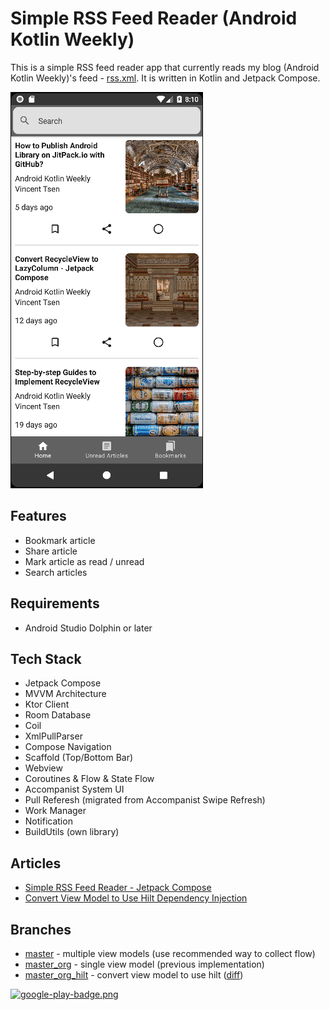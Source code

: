 # Simple RSS Feed Reader (Android Kotlin Weekly)

This is a simple RSS feed reader app that currently reads my blog (Android Kotlin Weekly)'s feed - [rss.xml](https://vtsen.hashnode.dev/rss.xml). It is written in Kotlin and Jetpack Compose.

![](screenshots/Android_News_Overview.gif)

## Features
- Bookmark article
- Share article
- Mark article as read / unread
- Search articles

## Requirements
- Android Studio Dolphin or later

## Tech Stack
- Jetpack Compose
- MVVM Architecture
- Ktor Client
- Room Database
- Coil
- XmlPullParser
- Compose Navigation
- Scaffold (Top/Bottom Bar)
- Webview
- Coroutines & Flow & State Flow
- Accompanist System UI
- Pull Referesh (migrated from Accompanist Swipe Refresh)
- Work Manager
- Notification
- BuildUtils (own library)

## Articles
- [Simple RSS Feed Reader - Jetpack Compose](https://vtsen.hashnode.dev/simple-rss-feed-reader-jetpack-compose)
- [Convert View Model to Use Hilt Dependency Injection](https://vtsen.hashnode.dev/convert-view-model-to-use-hilt-dependency-injection)

## Branches
- [master](https://github.com/vinchamp77/AndroidNews) - multiple view models (use recommended way to collect flow)
- [master_org](https://github.com/vinchamp77/AndroidNews/tree/master_org) - single view model (previous implementation)
- [master_org_hilt](https://github.com/vinchamp77/AndroidNews/tree/master_org_hilt) - convert view model to use hilt ([diff](https://github.com/vinchamp77/AndroidNews/compare/129e75036178fa2427e7283a605ada6e7fa27325..a23b2dfc36447be82339fb26d9a3e1a36108fb4a)) 

[![google-play-badge.png](https://play.google.com/intl/en_us/badges/static/images/badges/en_badge_web_generic.png)](https://play.google.com/store/apps/details?id=vtsen.hashnode.dev.androidnews)
